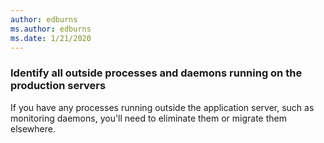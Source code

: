 ```yaml
---
author: edburns
ms.author: edburns
ms.date: 1/21/2020
---
```


### Identify all outside processes and daemons running on the production servers

If you have any processes running outside the application server, such as monitoring daemons, you'll need to eliminate them or migrate them elsewhere.
